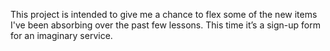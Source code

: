 This project is intended to give me a chance to flex some of the new items I've been absorbing over the past few lessons. This time it’s a sign-up form for an imaginary service.